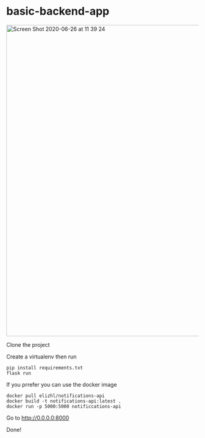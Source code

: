 # basic-backend-app

<img width="814" alt="Screen Shot 2020-06-26 at 11 39 24" src="https://user-images.githubusercontent.com/51725996/85880647-f9fdd100-b7a1-11ea-9d09-ac6a01f44c7d.png">

Clone the project

Create a virtualenv then run

    pip install requirements.txt
    flask run
    

If you prrefer you can use the docker image

    docker pull elizhl/notifications-api
    docker build -t notifications-api:latest .
    docker run -p 5000:5000 notificcations-api
    
Go to http://0.0.0.0:8000

Done!
